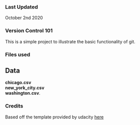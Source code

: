 ### Last Updated
October 2nd 2020

### Version Control 101
This is a simple project to illustrate the basic functionality of git.

### Files used
## Data
**chicago.csv**  
**new_york_city.csv**  
**washington.csv**. 

### Credits
Based off the template provided by udacity [here](https://github.com/udacity/pdsnd_github)

